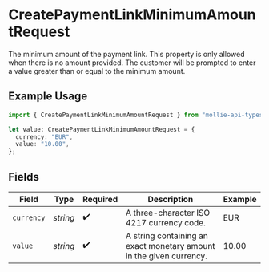 # CreatePaymentLinkMinimumAmountRequest

The minimum amount of the payment link. This property is only allowed when there is no amount provided. The customer will be prompted to enter a value greater than or equal to the minimum amount.

## Example Usage

```typescript
import { CreatePaymentLinkMinimumAmountRequest } from "mollie-api-typescript/models/operations";

let value: CreatePaymentLinkMinimumAmountRequest = {
  currency: "EUR",
  value: "10.00",
};
```

## Fields

| Field                                                               | Type                                                                | Required                                                            | Description                                                         | Example                                                             |
| ------------------------------------------------------------------- | ------------------------------------------------------------------- | ------------------------------------------------------------------- | ------------------------------------------------------------------- | ------------------------------------------------------------------- |
| `currency`                                                          | *string*                                                            | :heavy_check_mark:                                                  | A three-character ISO 4217 currency code.                           | EUR                                                                 |
| `value`                                                             | *string*                                                            | :heavy_check_mark:                                                  | A string containing an exact monetary amount in the given currency. | 10.00                                                               |